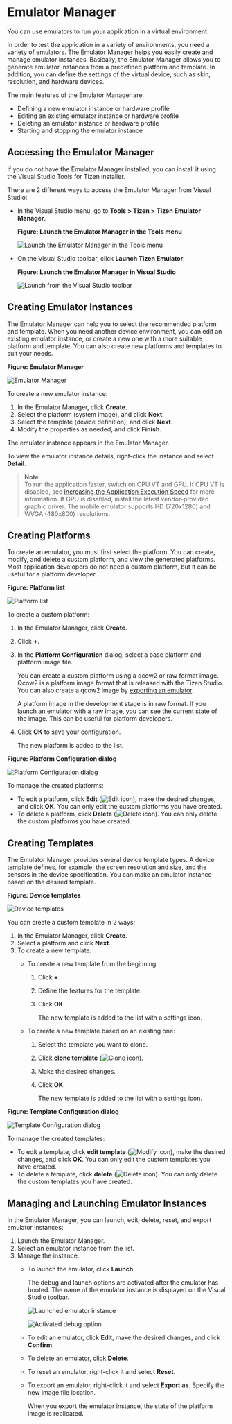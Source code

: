 # Emulator Manager

You can use emulators to run your application in a virtual environment.

In order to test the application in a variety of environments, you need a variety of emulators. The Emulator Manager helps you easily create and manage emulator instances. Basically, the Emulator Manager allows you to generate emulator instances from a predefined platform and template. In addition, you can define the settings of the virtual device, such as skin, resolution, and hardware devices.

The main features of the Emulator Manager are:

- Defining a new emulator instance or hardware profile
- Editing an existing emulator instance or hardware profile
- Deleting an emulator instance or hardware profile
- Starting and stopping the emulator instance


## Accessing the Emulator Manager

If you do not have the Emulator Manager installed, you can install it using the Visual Studio Tools for Tizen installer.

There are 2 different ways to access the Emulator Manager from Visual Studio:

- In the Visual Studio menu, go to **Tools &gt; Tizen &gt; Tizen Emulator Manager**.

    **Figure: Launch the Emulator Manager in the Tools menu**

    ![Launch the Emulator Manager in the Tools menu](media/em-vstoolbar1.png)

-   On the Visual Studio toolbar, click **Launch Tizen Emulator**.

    **Figure: Launch the Emulator Manager in Visual Studio**

    ![Launch from the Visual Studio toolbar](media/em-vstoolbar2.png)


<a name="create"></a>
## Creating Emulator Instances 

The Emulator Manager can help you to select the recommended platform and template. When you need another device environment, you can edit an existing emulator instance, or create a new one with a more suitable platform and template. You can also create new platforms and templates to suit your needs.

**Figure: Emulator Manager**

![Emulator Manager](media/em-vs1.png)

To create a new emulator instance:

1.  In the Emulator Manager, click **Create**.
2.  Select the platform (system image), and click **Next**.
3.  Select the template (device definition), and click **Next**.
4.  Modify the properties as needed, and click **Finish**.

The emulator instance appears in the Emulator Manager.

To view the emulator instance details, right-click the instance and select **Detail**.

> **Note**  
> To run the application faster, switch on CPU VT and GPU. If CPU VT is disabled, see [Increasing the Application Execution Speed](../../tizen-studio/common-tools/emulator.md#speed) for more information. If GPU is disabled, install the latest vendor-provided graphic driver.
> The mobile emulator supports HD (720x1280) and WVGA (480x800) resolutions.


## Creating Platforms

To create an emulator, you must first select the platform. You can create, modify, and delete a custom platform, and view the generated platforms. Most application developers do not need a custom platform, but it can be useful for a platform developer.

**Figure: Platform list**

![Platform list](media/em-vs3.png)

To create a custom platform:

1. In the Emulator Manager, click **Create**.
2. Click **+**.
3. In the **Platform Configuration** dialog, select a base platform and platform image file.

    You can create a custom platform using a qcow2 or raw format image. Qcow2 is a platform image format that is released with the Tizen Studio. You can also create a qcow2 image by [exporting an emulator](#export).

    A platform image in the development stage is in raw format. If you launch an emulator with a raw image, you can see the current state of the image. This can be useful for platform developers.

4. Click **OK** to save your configuration.

   The new platform is added to the list.

**Figure: Platform Configuration dialog**

![Platform Configuration dialog](media/em-vs4.png)

To manage the created platforms:

- To edit a platform, click **Edit** (![Edit icon](media/em-modify.png)), make the desired changes, and click **OK**. You can only edit the custom platforms you have created.
- To delete a platform, click **Delete** (![Delete icon](media/em-delete.png)). You can only delete the custom platforms you have created.

## Creating Templates

The Emulator Manager provides several device template types. A device template defines, for example, the screen resolution and size, and the sensors in the device specification. You can make an emulator instance based on the desired template.

**Figure: Device templates**

![Device templates](media/em-device-template.png)

You can create a custom template in 2 ways:

1. In the Emulator Manager, click **Create**.
2. Select a platform and click **Next**.
3. To create a new template:
   - To create a new template from the beginning:
     1. Click **+**.
     2. Define the features for the template.
     3. Click **OK**.

        The new template is added to the list with a settings icon.

   - To create a new template based on an existing one:
     1. Select the template you want to clone.
     2. Click **clone template** (![Clone icon](media/em-clone-icon.png)).
     3. Make the desired changes.
     4. Click **OK**.

        The new template is added to the list with a settings icon.

**Figure: Template Configuration dialog**

![Template Configuration dialog](media/em-template-config.png)

To manage the created templates:

- To edit a template, click **edit template** (![Modify icon](media/em-modify.png)), make the desired changes, and click **OK**. You can only edit the custom templates you have created.
- To delete a template, click **delete** (![Delete icon](media/em-delete.png)). You can only delete the custom templates you have created.

## Managing and Launching Emulator Instances

In the Emulator Manager, you can launch, edit, delete, reset, and export emulator instances:

1. Launch the Emulator Manager.
2. Select an emulator instance from the list.
3. Manage the instance:
   - To launch the emulator, click **Launch**.

     The debug and launch options are activated after the emulator has booted. The name of the emulator instance is displayed on the Visual Studio toolbar.

	 ![Launched emulator instance](media/em-launched.png)

     ![Activated debug option](media/em-activated-debug.png)

   - To edit an emulator, click **Edit**, make the desired changes, and click **Confirm**.

   - To delete an emulator, click **Delete**.

   - To reset an emulator, right-click it and select **Reset**.

     <a name="export"></a>
   - To export an emulator, right-click it and select **Export as**. Specify the new image file location.

     When you export the emulator instance, the state of the platform image is replicated.
